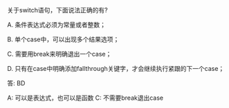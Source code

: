 关于switch语句，下面说法正确的有?

A. 条件表达式必须为常量或者整数；

B. 单个case中，可以出现多个结果选项；

C. 需要用break来明确退出一个case；

D. 只有在case中明确添加fallthrough关键字，才会继续执行紧跟的下一个case；


答: BD

A: 可以是表达式，也可以是函数
C: 不需要break退出case